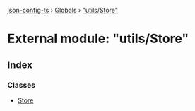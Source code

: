 [json-config-ts](../README.md) › [Globals](../globals.md) › ["utils/Store"](_utils_store_.md)

# External module: "utils/Store"

## Index

### Classes

* [Store](../classes/_utils_store_.store.md)

